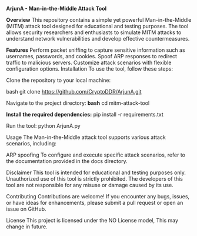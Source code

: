 **ArjunA - Man-in-the-Middle Attack Tool**

**Overview**
This repository contains a simple yet powerful Man-in-the-Middle (MITM) attack tool designed for educational and testing purposes. The tool allows security researchers and enthusiasts to simulate MITM attacks to understand network vulnerabilities and develop effective countermeasures.

**Features**
Perform packet sniffing to capture sensitive information such as usernames, passwords, and cookies.
Spoof ARP responses to redirect traffic to malicious servers.
Customize attack scenarios with flexible configuration options.
Installation
To use the tool, follow these steps:

Clone the repository to your local machine:

bash
git clone https://github.com/CryptoDDR/ArjunA.git

Navigate to the project directory:
**bash**
cd mitm-attack-tool

**Install the required dependencies:**
pip install -r requirements.txt

Run the tool:
python ArjunA.py

Usage
The Man-in-the-Middle attack tool supports various attack scenarios, including:

ARP spoofing
To configure and execute specific attack scenarios, refer to the documentation provided in the docs directory.

Disclaimer
This tool is intended for educational and testing purposes only. Unauthorized use of this tool is strictly prohibited. The developers of this tool are not responsible for any misuse or damage caused by its use.

Contributing
Contributions are welcome! If you encounter any bugs, issues, or have ideas for enhancements, please submit a pull request or open an issue on GitHub.

License
This project is licensed under the NO License model, This may change in future.
